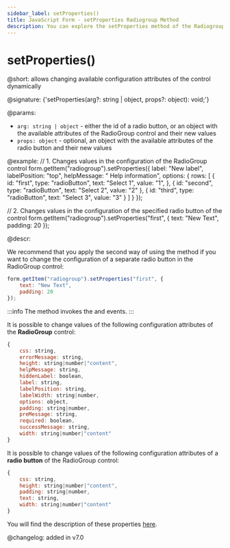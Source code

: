 ```yaml
---
sidebar_label: setProperties()
title: JavaScript Form - setProperties Radiogroup Method 
description: You can explore the setProperties method of the Radiogroup control of Form in the documentation of the DHTMLX JavaScript UI library. Browse developer guides and API reference, try out code examples and live demos, and download a free 30-day evaluation version of DHTMLX Suite.
---
```


# setProperties()

@short: allows changing available configuration attributes of the control dynamically

@signature: {'setProperties(arg?: string | object, props?: object): void;'}

@params:
- `arg: string | object` - either the id of a radio button, or an object with the available attributes of the RadioGroup control and their new values
- `props: object` - optional, an object with the available attributes of the radio button and their new values

@example:
// 1. Changes values in the configuration of the RadioGroup control
form.getItem("radiogroup").setProperties({
    label: "New label",
    labelPosition: "top",
    helpMessage: " Help information",
    options: {
        rows: [
            {
                id: "first",
                type: "radioButton",
                text: "Select 1",
                value: "1",
            },
            {
                id: "second",
                type: "radioButton",
                text: "Select 2",
                value: "2"
            },
            {
                id: "third",
                type: "radioButton",
                text: "Select 3",
                value: "3"
            }
        ]
    }
});

// 2. Changes values in the configuration of the specified radio button of the control
form.getItem("radiogroup").setProperties("first", {
    text: "New Text",
	padding: 20
});

@descr:

We recommend that you apply the second way of using the method if you want to change the configuration of a separate radio button in the RadioGroup control:

~~~js
form.getItem("radiogroup").setProperties("first", {
    text: "New Text",
	padding: 20
});
~~~

:::info
The method invokes the [](form/api/radiogroup/radiogroup_afterchangeproperties_event.md) and [](form/api/radiogroup/radiogroup_beforechangeproperties_event.md) events.
:::

It is possible to change values of the following configuration attributes of the **RadioGroup** control:

~~~js
{
	css: string,
	errorMessage: string,
	height: string|number|"content",
	helpMessage: string,
	hiddenLabel: boolean,
	label: string,
	labelPosition: string,
	labelWidth: string|number,
	options: object,
	padding: string|number,
	preMessage: string,
	required: boolean,
	successMessage: string,
	width: string|number|"content"
}
~~~

It is possible to change values of the following configuration attributes of a **radio button** of the RadioGroup control:

~~~js
{
	css: string,
	height: string|number|"content",
	padding: string|number,
	text: string,
	width: string|number|"content"
}
~~~

You will find the description of these properties [here](form/api/radiogroup/api_radiogroup_properties.md).

@changelog: added in v7.0
